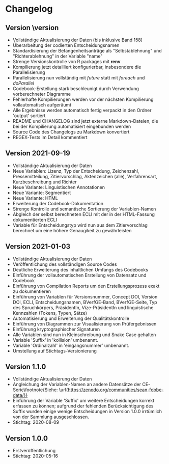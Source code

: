 # Changelog

## Version \version

- Vollständige Aktualisierung der Daten (bis inklusive Band 158)
- Überarbeitung der codierten Entscheidungsnamen
- Standardisierung der Befangenheitsanträge als "Selbstablehnung" und "Richterablehnung" in der Variable "name"
- Strenge Versionskontrolle von R packages mit **renv**
- Kompilierung jetzt detailliert konfigurierbar, insbesondere die Parallelisierung
- Parallelisierung nun vollständig mit *future* statt mit *foreach* und *doParallel*
- Codebook-Erstellung stark beschleunigt durch Verwendung vorberechneter Diagramme
- Fehlerhafte Kompilierungen werden vor der nächsten Kompilierung vollautomatisch aufgeräumt
- Alle Ergebnisse werden automatisch fertig verpackt in den Ordner 'output' sortiert
- README und CHANGELOG sind jetzt externe Markdown-Dateien, die bei der Kompilierung automatisiert eingebunden werden
- Source Code des Changelogs zu Markdown konvertiert
- REGEX-Tests im Detail kommentiert


## Version 2021-09-19

- Vollständige Aktualisierung der Daten
- Neue Variablen: Lizenz, Typ der Entscheidung, Zeichenzahl, Pressemitteilung, Zitiervorschlag, Aktenzeichen (alle), Verfahrensart, Kurzbeschreibung und Richter
- Neue Variante: Linguistischen Annotationen
- Neue Variante: Segmentiert
- Neue Variante: HTML
- Erweiterung der Codebook-Dokumentation
- Strenge Kontrolle und semantische Sortierung der Variablen-Namen
- Abgleich der selbst berechneten ECLI mit der in der HTML-Fassung dokumentierten ECLI
- Variable für Entscheidungstyp wird nun aus dem Zitiervorschlag berechnet um eine höhere Genaugikeit zu gewährleisten


 
## Version 2021-01-03 

- Vollständige Aktualisierung der Daten
- Veröffentlichung des vollständigen Source Codes
- Deutliche Erweiterung des inhaltlichen Umfangs des Codebooks
- Einführung der vollautomatischen Erstellung von Datensatz und Codebook
- Einführung von Compilation Reports um den Erstellungsprozess exakt zu dokumentieren
- Einführung von Variablen für Versionsnummer, Concept DOI, Version DOI, ECLI, Entscheidungsnamen, BVerfGE-Band, BVerfGE-Seite, Typ des Spruchkörpers, PräsidentIn, Vize-PräsidentIn und linguistische Kennzahlen (Tokens, Typen, Sätze)
- Automatisierung und Erweiterung der Qualitätskontrolle
- Einführung von Diagrammen zur Visualisierung von Prüfergebnissen
- Einführung kryptographischer Signaturen
- Alle Variablen sind nun in Kleinschreibung und Snake Case gehalten
- Variable 'Suffix' in 'kollision' umbenannt.
- Variable 'Ordinalzahl' in 'eingangsnummer' umbenannt.
- Umstellung auf Stichtags-Versionierung

 
## Version 1.1.0 


- Vollständige Aktualisierung der Daten
- Angleichung der Variablen-Namen an andere Datensätze der CE-Serie\footnote{Siehe: \url{https://zenodo.org/communities/sean-fobbe-data/}}
- Einführung der Variable 'Suffix' um weitere Entscheidungen korrekt erfassen zu können; aufgrund der fehlenden Berücksichtigung des Suffix wurden einige wenige Entscheidungen in Version 1.0.0 irrtümlich von der Sammlung ausgeschlossen.
- Stichtag: 2020-08-09

 
## Version 1.0.0

- Erstveröffentlichung
- Stichtag: 2020-05-16

 
